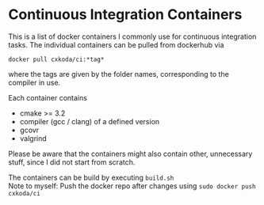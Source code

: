 # Continuous Integration Containers

This is a list of docker containers I commonly use for continuous integration tasks.
The individual containers can be pulled from dockerhub via

```
docker pull cxkoda/ci:*tag*
```

where the tags are given by the folder names, corresponding to the compiler in use.

Each container contains

* cmake >= 3.2
* compiler (gcc / clang) of a defined version
* gcovr
* valgrind

Please be aware that the containers might  also contain other, unnecessary stuff, since I did not start from scratch.

The containers can be build by executing `build.sh`  
Note to myself: Push the docker repo after changes using `sudo docker push cxkoda/ci`
